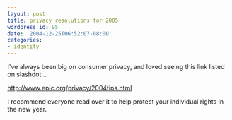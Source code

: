 ```yaml
---
layout: post
title: privacy resolutions for 2005
wordpress_id: 95
date: '2004-12-25T06:52:07-08:00'
categories:
- identity
---
```

I've always been big on consumer privacy, and loved seeing this link listed on slashdot...

<http://www.epic.org/privacy/2004tips.html>

I recommend everyone read over it to help protect your individual rights in the new year.
